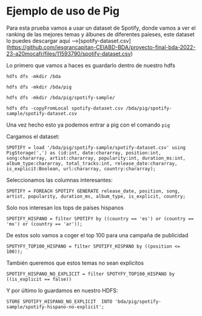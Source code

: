 # Ejemplo de uso de Pig

Para esta prueba vamos a usar un dataset de Spotify, donde vamos a ver el ranking de las mejores temas y álbunes de diferentes paíeses, este dataset lo puedes descargar aquí -->[spotify-dataset.csv] (https://github.com/iesgrancapitan-CEIABD-BDA/proyecto-final-bda-2022-23-a20mocafr/files/11593790/spotify-dataset.csv)

Lo primero que vamos a haces es guardarlo dentro de nuestro hdfs

```hdfs dfs -mkdir /bda```

```hdfs dfs -mkdir /bda/pig```

```hdfs dfs -mkdir /bda/pig/spotify-sample/```

```hdfs dfs -copyFromLocal spotify-dataset.csv /bda/pig/spotify-sample/spotify-dataset.csv ```

Una vez hecho esto ya podemos entrar a pig con el comando ```pig```

Cargamos el dataset:

```SPOTIFY = load '/bda/pig/spotify-sample/spotify-dataset.csv' using PigStorage(',') as (id:int, date:chararray, position:int, song:chararray, artist:chararray, popularity:int, duration_ms:int, album_type:chararray, total_tracks:int, release_date:chararray, is_explicit:Boolean, url:chararray, country:chararray);```

Seleccionamos las columnas interesantes:

```SPOTIFY = FOREACH SPOTIFY GENERATE release_date, position, song, artist, popularity, duration_ms, album_type, is_explicit, country;```

Solo nos interesan los tops de países hispanos

```SPOTIFY_HISPANO = filter SPOTIFY by ((country == 'es') or (country == 'mx') or (country == 'ar'));```

De estos solo vamos a coger el top 100 para una campaña de publicidad

```SPOTYFY_TOP100_HISPANO = filter SPOTIFY_HISPANO by ((position <= 100));```

También queremos que estos temas no sean explicitos

```SPOTIFY_HISPANO_NO_EXPLICIT = filter SPOTYFY_TOP100_HISPANO by ((is_explicit == false))```

Y por último lo guardamos en nuestro HDFS:

```STORE SPOTIFY_HISPANO_NO_EXPLICIT  INTO 'bda/pig/spotify-sample/spotify-hispano-no-explicit';```




